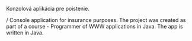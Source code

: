 Konzolová aplikácia pre poistenie.

/
Console application for insurance purposes.
The project was created as part of a course - Programmer of WWW applications in Java.
The app is written in Java.
